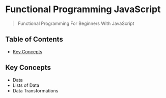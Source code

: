 # Functional Programming JavaScript

> Functional Programming For Beginners With JavaScript

## Table of Contents

* [Key Concepts](#key-concepts)

## Key Concepts

* Data
* Lists of Data
* Data Transformations

